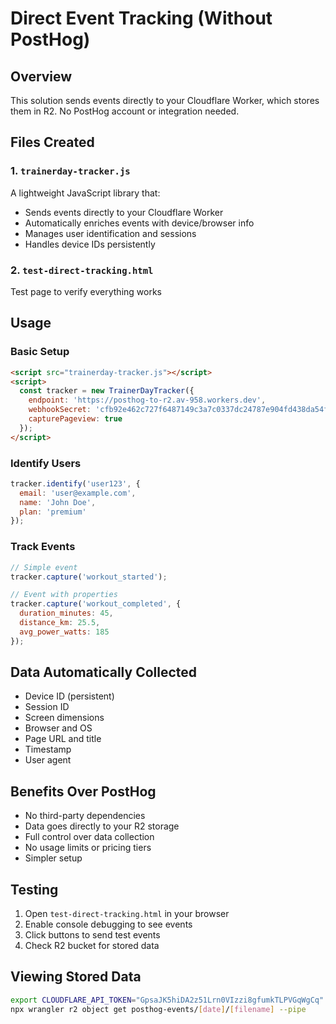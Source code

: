 # Direct Event Tracking (Without PostHog)

## Overview
This solution sends events directly to your Cloudflare Worker, which stores them in R2. No PostHog account or integration needed.

## Files Created

### 1. `trainerday-tracker.js`
A lightweight JavaScript library that:
- Sends events directly to your Cloudflare Worker
- Automatically enriches events with device/browser info
- Manages user identification and sessions
- Handles device IDs persistently

### 2. `test-direct-tracking.html`
Test page to verify everything works

## Usage

### Basic Setup
```html
<script src="trainerday-tracker.js"></script>
<script>
  const tracker = new TrainerDayTracker({
    endpoint: 'https://posthog-to-r2.av-958.workers.dev',
    webhookSecret: 'cfb92e462c727f6487149c3a7c0337dc24787e904fd438da54fcf665d613f8bd',
    capturePageview: true
  });
</script>
```

### Identify Users
```javascript
tracker.identify('user123', {
  email: 'user@example.com',
  name: 'John Doe',
  plan: 'premium'
});
```

### Track Events
```javascript
// Simple event
tracker.capture('workout_started');

// Event with properties
tracker.capture('workout_completed', {
  duration_minutes: 45,
  distance_km: 25.5,
  avg_power_watts: 185
});
```

## Data Automatically Collected
- Device ID (persistent)
- Session ID
- Screen dimensions
- Browser and OS
- Page URL and title
- Timestamp
- User agent

## Benefits Over PostHog
- No third-party dependencies
- Data goes directly to your R2 storage
- Full control over data collection
- No usage limits or pricing tiers
- Simpler setup

## Testing
1. Open `test-direct-tracking.html` in your browser
2. Enable console debugging to see events
3. Click buttons to send test events
4. Check R2 bucket for stored data

## Viewing Stored Data
```bash
export CLOUDFLARE_API_TOKEN="GpsaJK5hiDA2z51Lrn0VIzzi8gfumkTLPVGqWgCq"
npx wrangler r2 object get posthog-events/[date]/[filename] --pipe
```